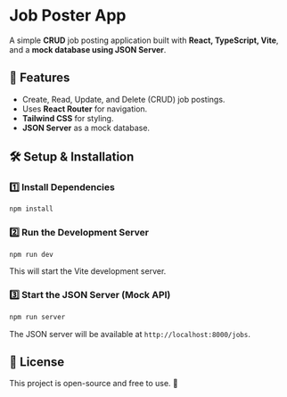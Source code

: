 # Job Poster App

A simple **CRUD** job posting application built with **React, TypeScript, Vite**, and a **mock database using JSON Server**.

## 🚀 Features
- Create, Read, Update, and Delete (CRUD) job postings.
- Uses **React Router** for navigation.
- **Tailwind CSS** for styling.
- **JSON Server** as a mock database.

## 🛠️ Setup & Installation

### 1️⃣ Install Dependencies
```sh
npm install
```

### 2️⃣ Run the Development Server
```sh
npm run dev
```
This will start the Vite development server.

### 3️⃣ Start the JSON Server (Mock API)
```sh
npm run server
```
The JSON server will be available at `http://localhost:8000/jobs`.

## 📜 License
This project is open-source and free to use. 🚀

